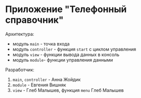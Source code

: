 # Приложение "Телефонный справочник"

Архитектура:

* модуль `main` - точка входа
* модуль `controller` - функция `start` с циклом управления
* модуль `view` - функции вывода данных в консоль
* модуль `module`- функции управления данными

Разработчик:
1. `main`, `controller` - Анна Жойдик
2. `module` - Евгения Вишняк
3. `view` - Глеб Малышев, функция `menu` Глеб Малышев
